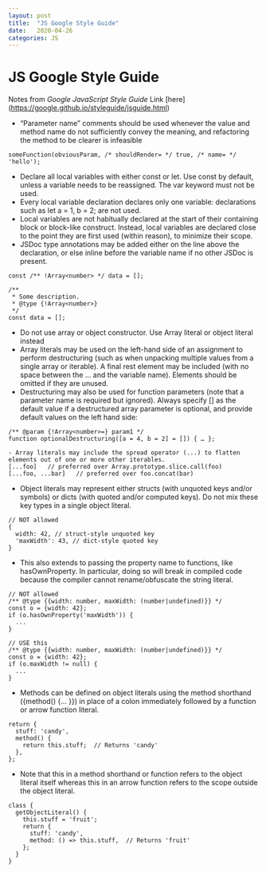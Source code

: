 ```yaml
---
layout: post
title:  "JS Google Style Guide"
date:   2020-04-26
categories: JS
---
```


# JS Google Style Guide

Notes from *Google JavaScript Style Guide* Link [here] (https://google.github.io/styleguide/jsguide.html)

- “Parameter name” comments should be used whenever the value and method name do not sufficiently convey the meaning, and refactoring the method to be clearer is infeasible 

```
someFunction(obviousParam, /* shouldRender= */ true, /* name= */ 'hello');
```

- Declare all local variables with either const or let. Use const by default, unless a variable needs to be reassigned. The var keyword must not be used.
- Every local variable declaration declares only one variable: declarations such as let a = 1, b = 2; are not used.
- Local variables are not habitually declared at the start of their containing block or block-like construct. Instead, local variables are declared close to the point they are first used (within reason), to minimize their scope.
- JSDoc type annotations may be added either on the line above the declaration, or else inline before the variable name if no other JSDoc is present.
```
const /** !Array<number> */ data = [];

/**
 * Some description.
 * @type {!Array<number>}
 */
const data = [];
```

- Do not use array or object constructor. Use Array literal or object literal instead
- Array literals may be used on the left-hand side of an assignment to perform destructuring (such as when unpacking multiple values from a single array or iterable). A final rest element may be included (with no space between the ... and the variable name). Elements should be omitted if they are unused.
- Destructuring may also be used for function parameters (note that a parameter name is required but ignored). Always specify [] as the default value if a destructured array parameter is optional, and provide default values on the left hand side:
```
/** @param {!Array<number>=} param1 */
function optionalDestructuring([a = 4, b = 2] = []) { … };
```

```
- Array literals may include the spread operator (...) to flatten elements out of one or more other iterables.
[...foo]   // preferred over Array.prototype.slice.call(foo)
[...foo, ...bar]   // preferred over foo.concat(bar)
```

- Object literals may represent either structs (with unquoted keys and/or symbols) or dicts (with quoted and/or computed keys). Do not mix these key types in a single object literal.

```
// NOT allowed
{
  width: 42, // struct-style unquoted key
  'maxWidth': 43, // dict-style quoted key
}
```

- This also extends to passing the property name to functions, like hasOwnProperty. In particular, doing so will break in compiled code because the compiler cannot rename/obfuscate the string literal.
```
// NOT allowed
/** @type {{width: number, maxWidth: (number|undefined)}} */
const o = {width: 42};
if (o.hasOwnProperty('maxWidth')) {
  ...
}
```

```
// USE this
/** @type {{width: number, maxWidth: (number|undefined)}} */
const o = {width: 42};
if (o.maxWidth != null) {
  ...
}
```

- Methods can be defined on object literals using the method shorthand ({method() {… }}) in place of a colon immediately followed by a function or arrow function literal.
```
return {
  stuff: 'candy',
  method() {
    return this.stuff;  // Returns 'candy'
  },
};
```

- Note that this in a method shorthand or function refers to the object literal itself whereas this in an arrow function refers to the scope outside the object literal.

```
class {
  getObjectLiteral() {
    this.stuff = 'fruit';
    return {
      stuff: 'candy',
      method: () => this.stuff,  // Returns 'fruit'
    };
  }
}
```